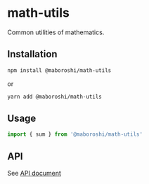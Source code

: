 # math-utils

Common utilities of mathematics.

## Installation

```sh
npm install @maboroshi/math-utils
```

or

```sh
yarn add @maboroshi/math-utils
```

## Usage

```js
import { sum } from '@maboroshi/math-utils'
```

## API

See [API document](https://maboroshi-inc.github.io/math-utils/)
